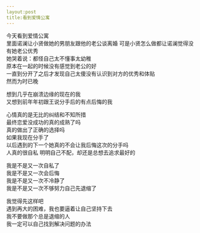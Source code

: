 ```yaml
---
layout:post
title:看到爱情公寓  
---
```


今天看到爱情公寓  
里面诺澜让小贤做她的男朋友跟他的老公谈离婚
可是小贤怎么做都让诺澜觉得没有她老公优秀  
她哭着说：都怪自己太不懂事太幼稚  
原本在一起的时候没有感觉到老公的好  
一直到分开了之后才发现自己太傻没有认识到对方的优秀和体贴  
然而为时已晚  

想到几乎在崩溃边缘的现在的我  
又想到前年年初跟王说分手后的有点后悔的我  

心情真的是无比的纠结和不知所措  
最终恋爱没成功的真的成熟了吗  
真的做出了正确的选择吗  
如果我现在分手了  
以后遇到的下一个她真的不会让我后悔这次的分手吗  
人真的很自私
明明自己不配，却还是总想去追求最好的  

我是不是又一次自私了  
我是不是又一次会后悔  
我是不是又一次不冷静了  
我是不是又一次不够努力自己先退缩了  

我觉得先这样吧  
遇到再大的困难，我也要逼着让自己坚持下去  
我不要做那个总是退缩的人  
我一定可以自己找到解决问题的办法  
